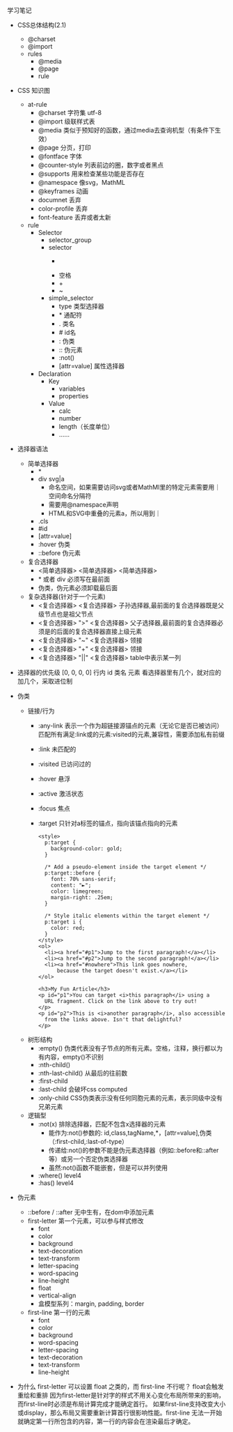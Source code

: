 学习笔记

* CSS总体结构(2.1)
  * @charset
  * @import
  * rules
    * @media
    * @page
    * rule

* CSS 知识图
  * at-rule
    * @charset 字符集 utf-8
    * @import 级联样式表
    * @media 类似于预知好的函数，通过media去查询机型（有条件下生效）
    * @page 分页，打印
    * @fontface 字体
    * @counter-style 列表前边的圈，数字或者黑点
    * @supports 用来检查某些功能是否存在
    * @namespace 像svg，MathML
    * @keyframes 动画
    * documnet 丢弃
    * color-profile 丢弃
    * font-feature 丢弃或者太新
  * rule
    * Selector
      * selector_group
      * selector
        * >
        * 空格
        * \+
        * ~
      * simple_selector
        * type 类型选择器
        * \* 通配符
        * . 类名
        * \# id名
        * : 伪类
        * :: 伪元素
        * :not() 
        * \[attr=value] 属性选择器
    * Declaration
      * Key
        * variables
        * properties
      * Value
        * calc
        * number
        * length（长度单位）
        * ……


* 选择器语法
  * 简单选择器
    * \*
    * div svg|a 
      * 命名空间，如果需要访问svg或者MathMl里的特定元素需要用｜空间命名分隔符
      * 需要用@namespace声明
      * HTML和SVG中重叠的元素a，所以用到｜
    * .cls
    * #id
    * \[attr=value]
    * :hover 伪类
    * ::before 伪元素
  * 复合选择器
    * <简单选择器> <简单选择器> <简单选择器>
    * \* 或者 div 必须写在最前面
    * 伪类，伪元素必须卸载最后面
  * 复杂选择器(针对于一个元素)
    * <复合选择器> <sp> <复合选择器> 子孙选择器,最前面的复合选择器既是父级节点也是祖父节点
    * <复合选择器> ">" <复合选择器> 父子选择器,最前面的复合选择器必须是的后面的复合选择器直接上级元素
    * <复合选择器> "~" <复合选择器> 领接
    * <复合选择器> "+" <复合选择器> 领接
    * <复合选择器> "||" <复合选择器> table中表示某一列

* 选择器的优先级
  [0,    0,     0,      0]
  行内    id     类名    元素
  看选择器里有几个，就对应的加几个，采取进位制

* 伪类
  * 链接/行为
    * :any-link 表示一个作为超链接源锚点的元素（无论它是否已被访问）匹配所有满足:link或的元素:visited的元素,兼容性，需要添加私有前缀
    * :link 未匹配的
    * :visited 已访问过的
    * :hover 悬浮
    * :active 激活状态
    * :focus 焦点
    * :target 只针对a标签的锚点，指向该锚点指向的元素

          <style>
            p:target {
              background-color: gold;
            }

            /* Add a pseudo-element inside the target element */
            p:target::before {
              font: 70% sans-serif;
              content: "►";
              color: limegreen;
              margin-right: .25em;
            }

            /* Style italic elements within the target element */
            p:target i {
              color: red;
            }
          </style>
          <ol>
            <li><a href="#p1">Jump to the first paragraph!</a></li>
            <li><a href="#p2">Jump to the second paragraph!</a></li>
            <li><a href="#nowhere">This link goes nowhere,
                because the target doesn't exist.</a></li>
          </ol>

          <h3>My Fun Article</h3>
          <p id="p1">You can target <i>this paragraph</i> using a
            URL fragment. Click on the link above to try out!
          </p>
          <p id="p2">This is <i>another paragraph</i>, also accessible
            from the links above. Isn't that delightful?
          </p>

  * 树形结构
    * :empty() 伪类代表没有子节点的所有元素。空格，注释，换行都以为有内容，empty()不识别
    * :nth-child() 
    * :nth-last-child() 从最后的往前数
    * :first-child
    * :last-child 会破坏css computed
    * :only-child CSS伪类表示没有任何同胞元素的元素，表示同级中没有兄弟元素
  * 逻辑型
    * :not(x) 排除选择器，匹配不包含x选择器的元素
      * 能作为:not()参数的: id,class,tagName,*，\[attr=value],伪类（:first-child,:last-of-type）
      * 传递给:not()的参数不能是伪元素选择器（例如::before和::after等）或另一个否定伪类选择器
      * 虽然:not()函数不能嵌套，但是可以并列使用
    * :where() level4
    * :has() level4

* 伪元素
  * ::before / ::after 无中生有，在dom中添加元素
  * first-letter 第一个元素，可以参与样式修改
    * font
    * color
    * background
    * text-decoration
    * text-transform
    * letter-spacing
    * word-spacing
    * line-height
    * float
    * vertical-align
    * 盒模型系列：margin, padding, border
  * first-line 第一行的元素
    * font
    * color
    * background
    * word-spacing
    * letter-spacing
    * text-decoration
    * text-transform
    * line-height

* 为什么 first-letter 可以设置 float 之类的，而 first-line 不行呢？
  float会触发重绘和重排 因为first-letter是针对字的样式不用关心变化布局所带来的影响，而first-line时必须是布局计算完成才能确定首行。
  如果first-line支持改变大小或display，那么布局又需要重新计算首行很影响性能。first-line 无法一开始就确定第一行所包含的内容，第一行的内容会在渲染最后才确定。